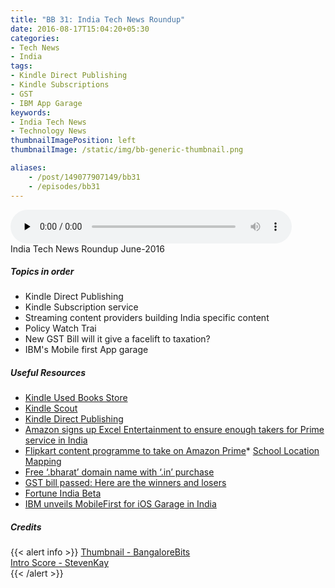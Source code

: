 ```yaml
---
title: "BB 31: India Tech News Roundup"
date: 2016-08-17T15:04:20+05:30
categories:
- Tech News
- India 
tags:
- Kindle Direct Publishing
- Kindle Subscriptions
- GST
- IBM App Garage
keywords:
- India Tech News
- Technology News
thumbnailImagePosition: left
thumbnailImage: /static/img/bb-generic-thumbnail.png

aliases:
    - /post/149077907149/bb31
    - /episodes/bb31
---
```

<audio controls="controls" controls style="width: 450px;" preload="none" id="audio_player"><source  src='https://bangalorebits.s3.amazonaws.com/2016/BB_EP31_2016-34.mp3' type="audio/mp3">  </audio>
<BR>
India Tech News Roundup June-2016
<!--more-->
##### Topics in order
- Kindle Direct Publishing
- Kindle Subscription service
- Streaming content providers building India specific content
- Policy Watch Trai
- New GST Bill will it give a facelift to taxation?
- IBM's Mobile first App garage

##### Useful Resources

* [Kindle Used Books Store](https://www.amazon.in/b?ie=UTF8&node=10892650031)
* [Kindle Scout](https://kindlescout.amazon.com/about)
* [Kindle Direct Publishing](https://kdp.amazon.com/help)
* [Amazon signs up Excel Entertainment to ensure enough takers for Prime service in India](http://economictimes.indiatimes.com/industry/media/entertainment/amazon-signs-up-excel-entertainment-to-ensure-enough-takers-for-prime-service-in-india/articleshow/53548913.cms?from=mdr)
* [Flipkart content programme to take on Amazon Prime](http://indianexpress.com/article/technology/tech-news-technology/amazon-prime-in-india-flipkart-content-programme-2962681/)* [School Location Mapping](http://schoolgis.nic.in/)
* [Free ‘.bharat’ domain name with ‘.in’ purchase](http://www.ciol.com/free-bharat-domain-name-with-in-purchase/)
* [GST bill passed: Here are the winners and losers](http://www.livemint.com/Money/En30EXD13YvvMnxF9biOYO/GST-bill-passed-Here-are-the-winners-and-losers.html)
* [Fortune India Beta](https://twitter.com/FortuneIndia/status/760037569425838080/photo/1)
* [IBM unveils MobileFirst for iOS Garage in India](http://economictimes.indiatimes.com/articleshow/53543285.cms?utm_source=contentofinterest&utm_medium=text&utm_campaign=cppst)

##### Credits

{{< alert info  >}}
  [Thumbnail - BangaloreBits](https://bangalorebis.in) <BR>
  [Intro Score - StevenKay](https://plus.google.com/+StevenKay_Detachment)<BR>
{{< /alert >}}

